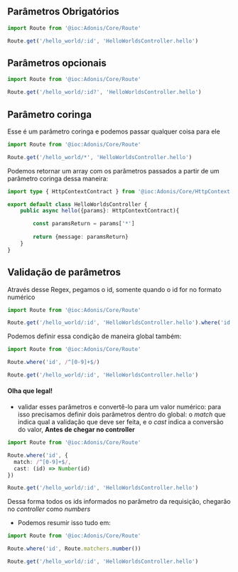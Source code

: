 ## Parâmetros Obrigatórios
```ts
import Route from '@ioc:Adonis/Core/Route'

Route.get('/hello_world/:id', 'HelloWorldsController.hello')
```

## Parâmetros opcionais
```ts
import Route from '@ioc:Adonis/Core/Route'

Route.get('/hello_world/:id?', 'HelloWorldsController.hello')
```

## Parâmetro coringa
Esse é um parâmetro coringa e podemos passar qualquer coisa para ele
```ts
import Route from '@ioc:Adonis/Core/Route'

Route.get('/hello_world/*', 'HelloWorldsController.hello')
```
Podemos retornar um array com os parâmetros passados a partir de um parâmetro coringa dessa maneira:
```ts
import type { HttpContextContract } from '@ioc:Adonis/Core/HttpContext'

export default class HelloWorldsController {
    public async hello({params}: HttpContextContract){

        const paramsReturn = params['*']
        
        return {message: paramsReturn}
    }
}
```

## Validação de parâmetros
Através desse Regex, pegamos o id, somente quando o id for no formato numérico 
```ts
import Route from '@ioc:Adonis/Core/Route'

Route.get('/hello_world/:id', 'HelloWorldsController.hello').where('id', /^[0-9]+$/)
```

Podemos definir essa condição de maneira global também:
```ts
import Route from '@ioc:Adonis/Core/Route'

Route.where('id', /^[0-9]+$/)

Route.get('/hello_world/:id', 'HelloWorldsController.hello')
```

#### Olha que legal!
- validar esses parâmetros e convertê-lo para um valor numérico:
para isso precisamos definir dois parâmetros dentro do global:
o _match_ que indica qual a validação que deve ser feita, e o _cast_ indica a conversão do valor, **Antes de chegar no controller**

```ts
import Route from '@ioc:Adonis/Core/Route'

Route.where('id', {
  match: /^[0-9]+$/,
  cast: (id) => Number(id)
})

Route.get('/hello_world/:id', 'HelloWorldsController.hello')
```

Dessa forma todos os ids informados no parâmetro da requisição, chegarão no _controller_ como _numbers_

- Podemos resumir isso tudo em:

```ts
import Route from '@ioc:Adonis/Core/Route'

Route.where('id', Route.matchers.number())

Route.get('/hello_world/:id', 'HelloWorldsController.hello')
```